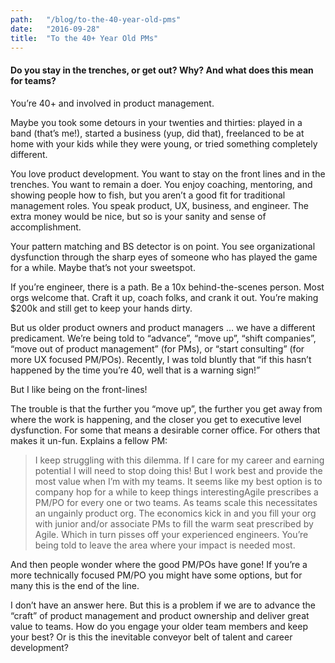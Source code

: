 ```yaml
---
path:	"/blog/to-the-40-year-old-pms"
date:	"2016-09-28"
title:	"To the 40+ Year Old PMs"
---
```


#### Do you stay in the trenches, or get out? Why? And what does this mean for teams?

You’re 40+ and involved in product management.

Maybe you took some detours in your twenties and thirties: played in a band (that’s me!), started a business (yup, did that), freelanced to be at home with your kids while they were young, or tried something completely different.

You love product development. You want to stay on the front lines and in the trenches. You want to remain a doer. You enjoy coaching, mentoring, and showing people how to fish, but you aren’t a good fit for traditional management roles. You speak product, UX, business, and engineer. The extra money would be nice, but so is your sanity and sense of accomplishment.

Your pattern matching and BS detector is on point. You see organizational dysfunction through the sharp eyes of someone who has played the game for a while. Maybe that’s not your sweetspot.

If you’re engineer, there is a path. Be a 10x behind-the-scenes person. Most orgs welcome that. Craft it up, coach folks, and crank it out. You’re making $200k and still get to keep your hands dirty.

But us older product owners and product managers … we have a different predicament. We’re being told to “advance”, “move up”, “shift companies”, “move out of product management” (for PMs), or “start consulting” (for more UX focused PM/POs). Recently, I was told bluntly that “if this hasn’t happened by the time you’re 40, well that is a warning sign!”

But I like being on the front-lines!

The trouble is that the further you “move up”, the further you get away from where the work is happening, and the closer you get to executive level dysfunction. For some that means a desirable corner office. For others that makes it un-fun. Explains a fellow PM:


> I keep struggling with this dilemma. If I care for my career and earning potential I will need to stop doing this! But I work best and provide the most value when I’m with my teams. It seems like my best option is to company hop for a while to keep things interestingAgile prescribes a PM/PO for every one or two teams. As teams scale this necessitates an ungainly product org. The economics kick in and you fill your org with junior and/or associate PMs to fill the warm seat prescribed by Agile. Which in turn pisses off your experienced engineers. You’re being told to leave the area where your impact is needed most.

And then people wonder where the good PM/POs have gone! If you’re a more technically focused PM/PO you might have some options, but for many this is the end of the line.

I don’t have an answer here. But this is a problem if we are to advance the “craft” of product management and product ownership and deliver great value to teams. How do you engage your older team members and keep your best? Or is this the inevitable conveyor belt of talent and career development?

